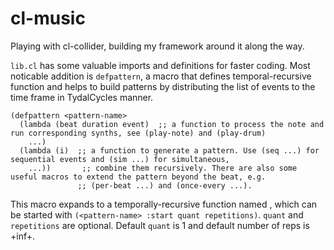 # cl-music

Playing with cl-collider, building my framework around it along the way.

`lib.cl` has some valuable imports and definitions for faster coding. Most noticable addition is `defpattern`, a macro that defines temporal-recursive function and helps to build patterns by distributing the list of events to the time frame in TydalCycles manner.

```
(defpattern <pattern-name>
  (lambda (beat duration event)  ;; a function to process the note and run corresponding synths, see (play-note) and (play-drum)
    ...)
  (lambda (i)  ;; a function to generate a pattern. Use (seq ...) for sequential events and (sim ...) for simultaneous,
    ...))       ;; combine them recursively. There are also some useful macros to extend the pattern beyond the beat, e.g.
               ;; (per-beat ...) and (once-every ...).
```

This macro expands to a temporally-recursive function named <pattern-name>, which can be started with
`(<pattern-name> :start quant repetitions)`. `quant` and `repetitions` are optional. Default `quant` is 1 and default number of reps is +inf+.
